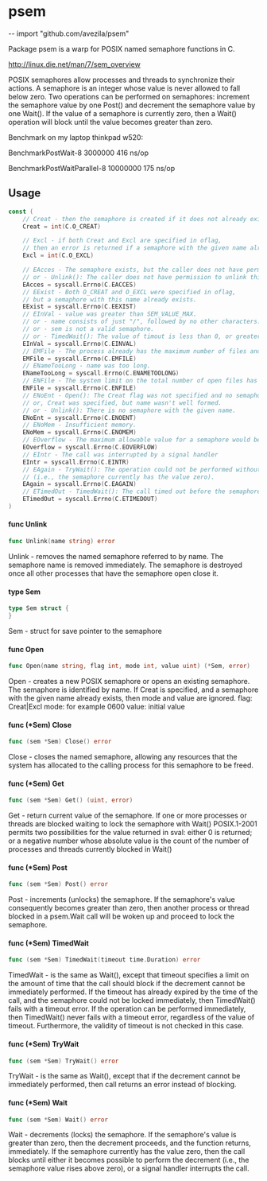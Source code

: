 # psem
--
    import "github.com/avezila/psem"

Package psem is a warp for POSIX named semaphore functions in C.

http://linux.die.net/man/7/sem_overview

POSIX semaphores allow processes and threads to synchronize their actions. A
semaphore is an integer whose value is never allowed to fall below zero. Two
operations can be performed on semaphores: increment the semaphore value by one
Post() and decrement the semaphore value by one Wait(). If the value of a
semaphore is currently zero, then a Wait() operation will block until the value
becomes greater than zero.

Benchmark on my laptop thinkpad w520:

BenchmarkPostWait-8 3000000 416 ns/op

BenchmarkPostWaitParallel-8 10000000 175 ns/op

## Usage

```go
const (
	// Creat - then the semaphore is created if it does not already exist.
	Creat = int(C.O_CREAT)

	// Excl - if both Creat and Excl are specified in oflag,
	// then an error is returned if a semaphore with the given name already exists.
	Excl = int(C.O_EXCL)

	// EAcces - The semaphore exists, but the caller does not have permission to open it.
	// or - Unlink(): The caller does not have permission to unlink this semaphore.
	EAcces = syscall.Errno(C.EACCES)
	// EExist - Both O_CREAT and O_EXCL were specified in oflag,
	// but a semaphore with this name already exists.
	EExist = syscall.Errno(C.EEXIST)
	// EInVal - value was greater than SEM_VALUE_MAX.
	// or - name consists of just "/", followed by no other characters.
	// or - sem is not a valid semaphore.
	// or - TimedWait(): The value of timout is less than 0, or greater than or equal to 1000 million.
	EInVal = syscall.Errno(C.EINVAL)
	// EMFile - The process already has the maximum number of files and open.
	EMFile = syscall.Errno(C.EMFILE)
	// ENameTooLong - name was too long.
	ENameTooLong = syscall.Errno(C.ENAMETOOLONG)
	// ENFile - The system limit on the total number of open files has been reached.
	ENFile = syscall.Errno(C.ENFILE)
	// ENoEnt - Open(): The Creat flag was not specified and no semaphore with this name exists;
	// or, Creat was specified, but name wasn't well formed.
	// or - Unlink(): There is no semaphore with the given name.
	ENoEnt = syscall.Errno(C.ENOENT)
	// ENoMem - Insufficient memory.
	ENoMem = syscall.Errno(C.ENOMEM)
	// EOverflow - The maximum allowable value for a semaphore would be exceeded.
	EOverflow = syscall.Errno(C.EOVERFLOW)
	// EIntr - The call was interrupted by a signal handler
	EIntr = syscall.Errno(C.EINTR)
	// EAgain - TryWait(): The operation could not be performed without blocking
	// (i.e., the semaphore currently has the value zero).
	EAgain = syscall.Errno(C.EAGAIN)
	// ETimedOut - TimedWait(): The call timed out before the semaphore could be locked.
	ETimedOut = syscall.Errno(C.ETIMEDOUT)
)
```

#### func  Unlink

```go
func Unlink(name string) error
```
Unlink - removes the named semaphore referred to by name. The semaphore name is
removed immediately. The semaphore is destroyed once all other processes that
have the semaphore open close it.

#### type Sem

```go
type Sem struct {
}
```

Sem - struct for save pointer to the semaphore

#### func  Open

```go
func Open(name string, flag int, mode int, value uint) (*Sem, error)
```
Open - creates a new POSIX semaphore or opens an existing semaphore. The
semaphore is identified by name. If Creat is specified, and a semaphore with the
given name already exists, then mode and value are ignored. flag: Creat|Excl
mode: for example 0600 value: initial value

#### func (*Sem) Close

```go
func (sem *Sem) Close() error
```
Close - closes the named semaphore, allowing any resources that the system has
allocated to the calling process for this semaphore to be freed.

#### func (*Sem) Get

```go
func (sem *Sem) Get() (uint, error)
```
Get - return current value of the semaphore. If one or more processes or threads
are blocked waiting to lock the semaphore with Wait() POSIX.1-2001 permits two
possibilities for the value returned in sval: either 0 is returned; or a
negative number whose absolute value is the count of the number of processes and
threads currently blocked in Wait()

#### func (*Sem) Post

```go
func (sem *Sem) Post() error
```
Post - increments (unlocks) the semaphore. If the semaphore's value consequently
becomes greater than zero, then another process or thread blocked in a psem.Wait
call will be woken up and proceed to lock the semaphore.

#### func (*Sem) TimedWait

```go
func (sem *Sem) TimedWait(timeout time.Duration) error
```
TimedWait - is the same as Wait(), except that timeout specifies a limit on the
amount of time that the call should block if the decrement cannot be immediately
performed. If the timeout has already expired by the time of the call, and the
semaphore could not be locked immediately, then TimedWait() fails with a timeout
error. If the operation can be performed immediately, then TimedWait() never
fails with a timeout error, regardless of the value of timeout. Furthermore, the
validity of timeout is not checked in this case.

#### func (*Sem) TryWait

```go
func (sem *Sem) TryWait() error
```
TryWait - is the same as Wait(), except that if the decrement cannot be
immediately performed, then call returns an error instead of blocking.

#### func (*Sem) Wait

```go
func (sem *Sem) Wait() error
```
Wait - decrements (locks) the semaphore. If the semaphore's value is greater
than zero, then the decrement proceeds, and the function returns, immediately.
If the semaphore currently has the value zero, then the call blocks until either
it becomes possible to perform the decrement (i.e., the semaphore value rises
above zero), or a signal handler interrupts the call.

